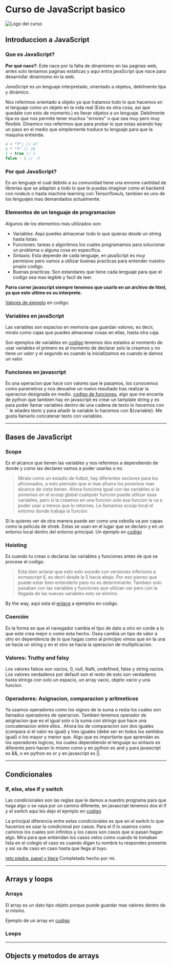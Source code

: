 # Curso de JavaScript basico

![Logo del curso](https://static.platzi.com/cdn-cgi/image/width=768,quality=50,format=auto/media/achievements/badge-basicojs-e2ead888-428e-4f55-962c-8894aeaeacda.png)

## Introduccion a JavaScript

### Que es JavaScript?

**Por qué nace?**: Este nace por la falta de dinamismo en las paginas web, antes solo teniamos paginas estaticas y aqui entra javaScript que nace para desarrollar dinamismo en la web.

*JavaScript* es un lenguaje interpretado, orientado a objetos, debilmente tipa y dinámico.

Nos referimos orientado a objeto ya que tratamos todo lo que hacemos en el lenguaje como un objeto en la vida real (Esto es otra cosa, asi que quedate con esto de momento.) es llevar objetos a un lenguaje. Debilmente tipa es que nos permite tener muchos "errores" o que sea muy pero muy flexible. Dinamico nos referimos que para probar lo que estas asiendo hay un paso en el medio que simplemente traduce tu lenguaje para que la maquina entienda.

```JavaScript
4 + "7"; // 47
4 * "7" // 28
2 + true // 3
false - 3 // -3
```

### Por qué JavaScript?

Es un lenguaje el cual debido a su comunidad tiene una enrome cantidad de librerias que se adaptan a todo lo que te puedas imaginar como el backend con nodeJs o hasta machine learning con TensorflowJs, tambien es uno de los lenguajes mas demandados actualmente.

### Elementos de un lenguaje de programacion

Algunos de los elementos mas utilizados son:

- Variables: Aqui puedes almacenar todo lo que quieras desde un string hasta listas.
- Funciones: tareas o algoritmos los cuales programamos para solucionar un problema o alguna cosa en especifica.
- Sintaxis: Esta depende de cada lenguaje, en javaScript es muy permisivo pero vamos a utilizar buenas practicas para entender nuestro propio codigo.
- Buenas practicas: Son estandares que tiene cada lenguaje para que el codigo sea mas legible y facil de leer.

**Parra correr javascript siempre tenemos que usarlo en un archivo de html, ya que este ultimo es su interprete.**

[Valores de ejemplo](valores.js) en codigo.

### Variables en javaScript

Las variables son espacios en memoria que guardan valores, es decir, miralo como cajas que puedes almacenar cosas en ellas, hasta otra caja.

Son ejemplos de variables en [codigo](variables.js)
tenemos dos estados al momento de usar variables el primero es al momento de declarar solo la creamos y no tiene un valor y el segundo es cuando la inicializamos es cuando le damos un valor.

### Funciones en javascript

Es una operacion que hace con valores que le pasamos, los conocemos como parametros y nos devuelve un nuevo resultado tras realizar la operacion designada en medio. [codigo de funciones](funciones.js), algo que me encanta de python que tambien hay en javascript es crear un tamplate string y es para poder llamar variables dentro de una cadena de texto lo hacemos con `` le añades texto y para añadir la variable lo hacemos con ${variable}. Me gusta llamarlo concatenar texto con variables.

---

## Bases de JavaScript

### Scope

Es el alcance que tienen las variables y nos referimos a dependiendo de donde y como las declares vamos a poder usarlas o no.

>Miralo como un estadio de futbol, hay diferentes sectores para los aficionados, a esto piensalo que si mas afuera los ponemos mas alcance de vista tienen. Ahora funciona igual con las variables si la ponemos en el scoop global cualquier funcion puede utilizar esas variables, pero si la creamos en una funcion solo esa funcion la va a poder usar a menos que lo retornes. Le llamamos scoop local el entorno donde trabaja la funcion.

Si lo quieres ver de otra manera puede ser como una cebolla va por capas como la pelicula de shrek. Estas se usan en el lugar que se declaro y en un entorno local dentro del entorno principal. Un ejemplo en [codigo](scoop.js)

### Hoisting

Es cuando tu creas o declaras las variables y funciones antes de que se procese el codigo.

>Esta bien aclarar que esto solo sucede con versiones inferiores a ecmascript 6, es decri desde la 5 hacia abajo. Por eso pienso que puede estar bien entenderlo pero no es determinante. Tambien solo pasaban con las variables y funciones que utilizan var pero con la llegada de las nuevas variables esto se elimino.

By the way, aqui esta el [enlace](hoisting.js) a ejemplos en codigo.

### Coerción

Es la forma en que el navegador cambia el tipo de dato a otro en corde a lo que este crea mejor o como esta hecho. Osea cambia un tipo de valor a otro en dependencia de lo que hagas como al principio vimos que en la una se hacia un string y en el otro se hacia la operacion de multiplicacion.

### Valores: Truthy and falsy

Los valores falsos son vacios, 0, null, NaN, undefined, false y string vacios.
Los valores verdaderos por default son el resto de esto son verdaderos hasta strings con solo un espacio, un array vacio, objeto vacio y una funcion.

### Operadores: Asignacion, comparacion y aritmeticos

Ya usamos operadores como los signos de la suma o resta los cuales son llamados operadores de operacion. Tambien tenemos operador de asignacion que es el igual solo o la suma con strings que hace una concatenacion entre ellos.. Ahora los de comparacion son dos iguales (compara si el valor es igual) y tres iguales (debe ser en todos los sentidos igual) o los mayor y menor que.
Algo que es importante que aprendan es los operadores logicos, los cuales dependiendo el lenguaje su sintaxis es diferente pero hacen lo mismo como y en python es and y para javascript es &&, o en python es or y en javascript es ||.

---

## Condicionales

### If, else, else if y switch

Las condicionales son las reglas que le damos a nuestro programa para que haga algo o se vaya por un camino diferente, en javascript tenemos dos el if y el switch aqui les dejo el ejemplo en [codigo](condicionales.js)

La principal diferencia entre estas condicionales es que en el switch lo que hacemos es usar la condicional por casos. Para el if lo usamos como caminos los cuales son infinitos y los casos son casos que si pasan hagan algo. Mira para que entiendan los casos velos como cuando te tomaban lista en el colegio el caso es cuando digan tu nombre tu respondes presente y asi va de caso en caso hasta que llega al tuyo.

[reto piedra, papel y tijera](juego-papel.js) Completado hecho por mi.

---

## Arrays y loops

### Arrays

El array es un dato tipo objeto porque puede guardar mas valores dentro de si mismo.

Ejemplo de un array en [codigo](arrays.js)

### Loops

<!-- Nos quedamos en la clase 15 loops: for y for of -->

---

## Objects y metodos de arrays

###

>